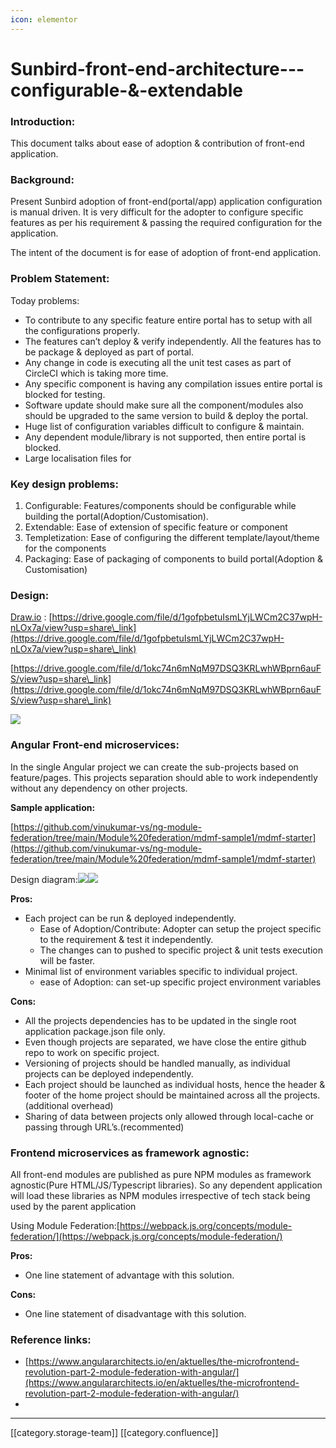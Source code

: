 ```yaml
---
icon: elementor
---
```


# Sunbird-front-end-architecture---configurable-&-extendable

### Introduction:

This document talks about ease of adoption & contribution of front-end application.

### Background:

Present Sunbird adoption of front-end(portal/app) application configuration is manual driven. It is very difficult for the adopter to configure specific features as per his requirement & passing the required configuration for the application.

The intent of the document is for ease of adoption of front-end application.

### Problem Statement:

Today problems:

* To contribute to any specific feature entire portal has to setup with all the configurations properly.
* The features can’t deploy & verify independently. All the features has to be package & deployed as part of portal.
* Any change in code is executing all the unit test cases as part of CircleCI which is taking more time.
* Any specific component is having any compilation issues entire portal is blocked for testing.
* Software update should make sure all the component/modules also should be upgraded to the same version to build & deploy the portal.
* Huge list of configuration variables difficult to configure & maintain.
* Any dependent module/library is not supported, then entire portal is blocked.
* Large localisation files for

### Key design problems:

1. Configurable: Features/components should be configurable while building the portal(Adoption/Customisation).
2. Extendable: Ease of extension of specific feature or component
3. Templetization: Ease of configuring the different template/layout/theme for the components
4. Packaging: Ease of packaging of components to build portal(Adoption & Customisation)

### Design:

[Draw.io](http://draw.io) : [https://drive.google.com/file/d/1gofpbetuIsmLYjLWCm2C37wpH-nLOx7a/view?usp=share\_link](https://drive.google.com/file/d/1gofpbetuIsmLYjLWCm2C37wpH-nLOx7a/view?usp=share\_link)

[https://drive.google.com/file/d/1okc74n6mNqM97DSQ3KRLwhWBprn6auFS/view?usp=share\_link](https://drive.google.com/file/d/1okc74n6mNqM97DSQ3KRLwhWBprn6auFS/view?usp=share\_link)

![](<../../../../../.gitbook/assets/micro frontend-Page-1.drawio.png>)

### Angular Front-end microservices:

In the single Angular project we can create the sub-projects based on feature/pages. This projects separation should able to work independently without any dependency on other projects.

**Sample application:**

[https://github.com/vinukumar-vs/ng-module-federation/tree/main/Module%20federation/mdmf-sample1/mdmf-starter](https://github.com/vinukumar-vs/ng-module-federation/tree/main/Module%20federation/mdmf-sample1/mdmf-starter)

Design diagram:![](<../../../../../.gitbook/assets/Screenshot 2023-02-08 at 11.39.33 AM.png>)![](<../../../../../.gitbook/assets/Screenshot 2023-04-25 at 3.19.31 PM.png>)

**Pros:**

* Each project can be run & deployed independently.
  * Ease of Adoption/Contribute: Adopter can setup the project specific to the requirement & test it independently.
  * The changes can to pushed to specific project & unit tests execution will be faster.
* Minimal list of environment variables specific to individual project.
  * ease of Adoption: can set-up specific project environment variables

**Cons:**

* All the projects dependencies has to be updated in the single root application package.json file only.
* Even though projects are separated, we have close the entire github repo to work on specific project.
* Versioning of projects should be handled manually, as individual projects can be deployed independently.
* Each project should be launched as individual hosts, hence the header & footer of the home project should be maintained across all the projects. (additional overhead)
* Sharing of data between projects only allowed through local-cache or passing through URL’s.(recommented)

### Frontend microservices as framework agnostic:

All front-end modules are published as pure NPM modules as framework agnostic(Pure HTML/JS/Typescript libraries). So any dependent application will load these libraries as NPM modules irrespective of tech stack being used by the parent application

Using Module Federation:[https://webpack.js.org/concepts/module-federation/](https://webpack.js.org/concepts/module-federation/)

**Pros:**

* One line statement of advantage with this solution.

**Cons:**

* One line statement of disadvantage with this solution.

### Reference links:

* [https://www.angulararchitects.io/en/aktuelles/the-microfrontend-revolution-part-2-module-federation-with-angular/](https://www.angulararchitects.io/en/aktuelles/the-microfrontend-revolution-part-2-module-federation-with-angular/)
*

***

\[\[category.storage-team]] \[\[category.confluence]]
